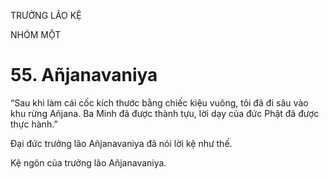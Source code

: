 TRƯỞNG LÃO KỆ

NHÓM MỘT

# 55. Añjanavaniya

“Sau khi làm cái cốc kích thước bằng chiếc kiệu vuông, tôi đã đi sâu vào khu rừng Añjana. Ba Minh đã được thành tựu, lời dạy của đức Phật đã được thực hành.”

Đại đức trưởng lão Añjanavaniya đã nói lời kệ như thế.

Kệ ngôn của trưởng lão Añjanavaniya.
